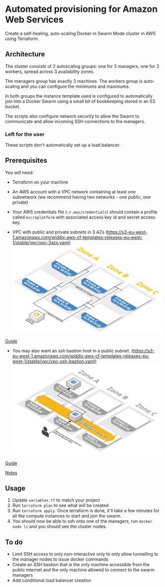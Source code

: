 # Automated provisioning for Amazon Web Services

Create a self-healing, auto-scaling Docker in Swarm Mode cluster in AWS using Terraform.

## Architecture

The cluster consists of 2 autoscaling groups: one for 3 managers, one for 3 workers,
spread across 3 availability zones.

The managers group has exactly 3 machines. The workers group is auto-scaling and
you can configure the minimums and maximums.

In both groups the instance template used is configured to automatically join
into a Docker Swarm using a small bit of bookkeeping stored in an S3 bucket.

The scripts also configure network security to allow the Swarm to communicate and
allow incoming SSH connections to the managers.

### Left for the user

These scripts don't automatically set up a load balancer.

## Prerequisites

You will need:

* Terraform on your machine
* An AWS account with a VPC network containing at least one
  subnetwork (we recommend having two networks - one public, one private)

* Your AWS credentials file (`~/.aws/credentials`) should contain a profile called `microplatform` with associated access key id and secret access key.

* VPC with public and private subnets in 3 AZs (https://s3-eu-west-1.amazonaws.com/widdix-aws-cf-templates-releases-eu-west-1/stable/vpc/vpc-3azs.yaml)
![vpc-3azs](./doc/vpc-3azs.png)

[Guide](http://templates.cloudonaut.io/en/stable/vpc/#vpc-with-private-and-public-subnets-in-three-availability-zones)

* You may also want an ssh bastion host in a public subnet.
(https://s3-eu-west-1.amazonaws.com/widdix-aws-cf-templates-releases-eu-west-1/stable/vpc/vpc-ssh-bastion.yaml)
![vpc-ssh-bastion](./doc/vpc-ssh-bastion.png)

[Guide](http://templates.cloudonaut.io/en/stable/vpc/#ssh-bastion-hostinstance)

[Notes](https://github.com/widdix/aws-ec2-ssh)
## Usage

1. Update `variables.tf` to match your project
1. Run `terraform plan` to see what will be created
1. Run `terraform apply`. Once terraform is done, it'll take a few minutes for all
   the compute instances to start and join the swarm.
1. You should now be able to ssh onto one of the managers, run `docker node ls`
   and you should see the cluster nodes.

## To do

* Limit SSH access to only non-interactive only to only allow tunnelling to the
  manager nodes to issue docker commands
* Create an SSH bastion that is the only machine accessible from the public
  internet and the only machine allowed to connect to the swarm managers
* Add conditional load balancer creation
